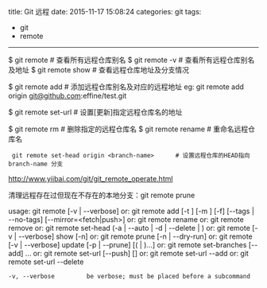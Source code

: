 title: Git 远程
date: 2015-11-17 15:08:24
categories: git
tags:
  - git
  - remote
---

$ git remote        # 查看所有远程仓库别名
$ git remote -v     # 查看所有远程仓库别名及地址
$ git remote show <remote-name>    # 查看远程仓库地址及分支情况

$ git remote  add <remote-name>  <remote-url>   # 添加远程仓库别名及对应的远程地址 
  eg: git remote add origin git@github.com:effine/test.git

$ git remote set-url <remote-name> <url>  # 设置[更新]指定远程仓库名的地址
 
$ git remote rm <remote-name>     # 删除指定的远程仓库名
$ git remote rename <old> <new>       # 重命名远程仓库名



     git remote set-head origin <branch-name>      # 设置远程仓库的HEAD指向 branch-name 分支

http://www.yiibai.com/git/git_remote_operate.html

清理远程存在过但现在不存在的本地分支：git remote prune



usage: git remote [-v | --verbose]
   or: git remote add [-t <branch>] [-m <master>] [-f] [--tags | --no-tags] [--mirror=<fetch|push>] <name> <url>
   or: git remote rename <old> <new>
   or: git remote remove <name>
   or: git remote set-head <name> (-a | --auto | -d | --delete | <branch>)
   or: git remote [-v | --verbose] show [-n] <name>
   or: git remote prune [-n | --dry-run] <name>
   or: git remote [-v | --verbose] update [-p | --prune] [(<group> | <remote>)...]
   or: git remote set-branches [--add] <name> <branch>...
   or: git remote set-url [--push] <name> <newurl> [<oldurl>]
   or: git remote set-url --add <name> <newurl>
   or: git remote set-url --delete <name> <url>

    -v, --verbose         be verbose; must be placed before a subcommand



